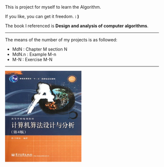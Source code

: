 This is project for myself to learn the Algorithm.
 
If you like, you can get it freedom. **: )**

The book I referenced is **Design and analysis of computer algorithms**. 

--------------------------------------------

The means of the number of my projects is as followed:

- MdN : Chapter M section N
- MdN.n : Example M-n
- M-N : Exercise M-N

------------------------------------------
<img height="300" width="250" src="./others/book.jpg">
<!-- ![The referenced book](./others/book.jpg) -->